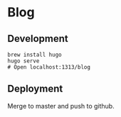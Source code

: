 # Blog

## Development

```
brew install hugo
hugo serve
# Open localhost:1313/blog
```

## Deployment

Merge to master and push to github.
